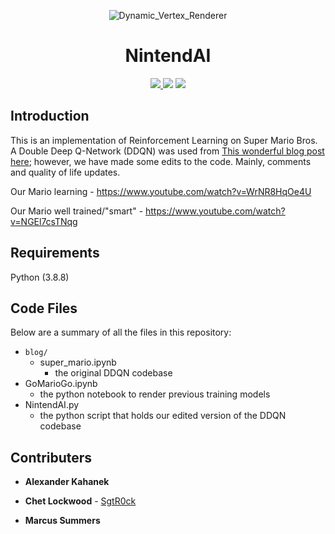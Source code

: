 <p align="center">
  <img alt="Dynamic_Vertex_Renderer" src="https://github.com/Alexander-Kahanek/NintendAI/assets/8111664/237aab06-1a20-4da3-879f-f1df025d36a0"
</p>
<h1 align="center"> 
  NintendAI
</h1>

<p align="center">
  <a href="https://github.com/SgtR0ck/City_Simulator">
    <img src="https://img.shields.io/badge/version-1.0.0-green.svg?style=plastic">
  </a>
  <img src="https://img.shields.io/badge/language-Python-FFD43B.svg?style=plastic&logo=Python">
  <img src="https://img.shields.io/badge/framework-Jupyter-F37626.svg?style=plastic&logo=Jupyter">
  </a>
</p>

## Introduction

This is an implementation of Reinforcement Learning on Super Mario Bros. A Double Deep Q-Network (DDQN) was used from [This wonderful blog post here](https://blog.paperspace.com/building-double-deep-q-network-super-mario-bros/); however, we have made some edits to the code. Mainly, comments and quality of life updates.

Our Mario learning - https://www.youtube.com/watch?v=WrNR8HqOe4U

Our Mario well trained/"smart" - https://www.youtube.com/watch?v=NGEl7csTNqg
 
## Requirements

Python (3.8.8)


## Code Files

Below are a summary of all the files in this repository:

+ `blog/`
  - super_mario.ipynb
    + the original DDQN codebase
+ GoMarioGo.ipynb
  - the python notebook to render previous training models
+ NintendAI.py
  - the python script that holds our edited version of the DDQN codebase 

 
## Contributers

+ **Alexander Kahanek**
* **Chet Lockwood** - [SgtR0ck](https://github.com/SgtR0ck)
+ **Marcus Summers**
